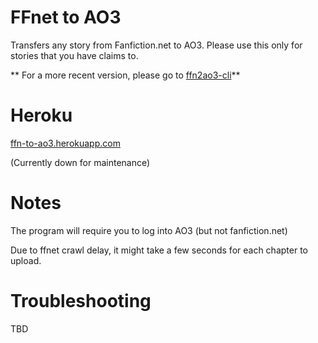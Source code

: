 # **FFnet to AO3** 

Transfers any story from Fanfiction.net to AO3. Please use this only for stories that you have claims to.

** For a more recent version, please go to [ffn2ao3-cli](https://github.com/sophieqguan/ffn2ao3)**

# Heroku

[ffn-to-ao3.herokuapp.com](https://ffn-to-ao3.herokuapp.com)

(Currently down for maintenance)

# Notes

The program will require you to log into AO3 (but not fanfiction.net)

Due to ffnet crawl delay, it might take a few seconds for each chapter to upload.

# Troubleshooting

TBD
